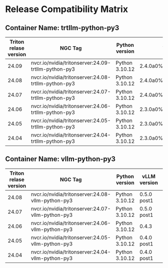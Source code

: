 # Release Compatibility Matrix

## Container Name: trtllm-python-py3

| Triton relase version	 | NGC Tag	 | Python version	 | Torch version | TensorRT version | TensorRT-LLM version | ONNX version | CUDA version | CUDA Driver version | Size |
| --- | --- | --- | --- | --- | --- | --- | --- | --- | --- | 
| 24.09 | nvcr.io/nvidia/tritonserver:24.09-trtllm-python-py3 | Python 3.10.12  | 2.4.0a0%2B3bcc3cddb5.nv24.7 | 10.4.0 | 0.13.0 | 1.16.2 | 12.5.1.007 | 555.42.06 | 21G |
| 24.08 | nvcr.io/nvidia/tritonserver:24.08-trtllm-python-py3 | Python 3.10.12 | 2.4.0a0%2B3bcc3cddb5.nv24.7 | 10.3.0 | 0.12.0 | 1.16.2 | 12.5.1.007 | 555.42.06 | 21G |
| 24.07 | nvcr.io/nvidia/tritonserver:24.07-trtllm-python-py3 | Python 3.10.12 | 2.4.0a0%2B07cecf4168.nv24.5 | 10.1.0 | 0.11.0 | 1.16.1 | 12.4.1.003 | 550.54.15 | 23G |
| 24.06 | nvcr.io/nvidia/tritonserver:24.06-trtllm-python-py3 | Python 3.10.12  | 2.3.0a0%2B40ec155e58.nv24.3 | 10.0.1 | 0.10.0 | - | 12.4.0.041 | 550.54.14 | 31G |
| 24.05 | nvcr.io/nvidia/tritonserver:24.05-trtllm-python-py3 | Python 3.10.12  | 2.3.0a0%2Bebedce2 | 10.0.1.6 | 9.3.0.post12.dev1 | 0.9.0 | - | 12.3.2.001 | 545.23.08 | 34G |
| 24.04 | nvcr.io/nvidia/tritonserver:24.04-trtllm-python-py3 | Python 3.10.12  | 2.3.0a0%2Bebedce2 | 9.3.0.post12.dev1 | 8.6.3 | 0.9.0 | - | 12.3.2.001 | 545.23.08 | 34G |

## Container Name: vllm-python-py3

| Triton relase version	 | NGC Tag	 | Python version	 | vLLM version | CUDA version | CUDA Driver version | Size |
| --- | --- | --- | --- | --- | --- | --- | 
| 24.08 | nvcr.io/nvidia/tritonserver:24.08-vllm-python-py3 | Python 3.10.12  | 0.5.0 post1 | 12.6.0.022 | 560.35.03 | 19G |
| 24.07 | nvcr.io/nvidia/tritonserver:24.07-vllm-python-py3 | Python 3.10.12  | 0.5.0 post1 | 12.5.1 | 555.42.06 | 19G |
| 24.06 | nvcr.io/nvidia/tritonserver:24.06-vllm-python-py3 | Python 3.10.12  | 0.4.3 | 12.5.0.23 | 555.42.02 | 18G |
| 24.05 | nvcr.io/nvidia/tritonserver:24.05-vllm-python-py3 | Python 3.10.12  | 0.4.0 post1 | 12.4.1 | 550.54.15 | 18G |
| 24.04 | nvcr.io/nvidia/tritonserver:24.04-vllm-python-py3 | Python 3.10.12  | 0.4.0 post1 | 12.4.1 | 550.54.15 | 17G |
